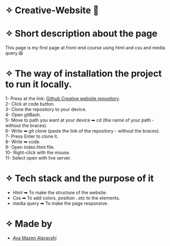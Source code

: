 # ✧ Creative-Website 🤩
# ✧ Short description about the page 
This page is my first page at front-end course using html and css and media query.😄<br>

# ✧ The way of installation the project to run it locally.

1- Press at the link: [Github Creative website repository](https://github.com/Aya74/Creative-Website).<br>
2- Click at code button.<br>
3- Clone the repository to your device.<br>
4- Open gitBash.<br>
5- Move to path you want at your device ➡ cd (the name of your path - without the braces).<br>
6- Write ➡ git clone (paste the link of the repository - without the braces).<br>
7- Press Enter to clone it.<br>
8- Write ➡ code.<br>
9- Open index.html file.<br>
10- Right-click with the mouse.<br>
11- Select open with live server.<br>

# ✧ Tech stack and the purpose of it
* Html ➡ To make the structure of the website.<br>
* Css ➡ To add colors, position ..etc to the elements.<br>
* media query ➡ To make the page responsive.<br>

# ✧ Made by 
- [Aya Mazen Alarayshi](https://github.com/Aya74)

